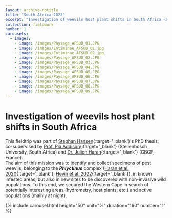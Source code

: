 ```yaml
---
layout: archive-notitle
title: "South Africa 2023"
excerpt: "Investigation of weevils host plant shifts in South Africa <br/>"
collection: fieldwork
number: 1
carousels:
  - images:
    - image: /images/Paysage_AFSUD_01.JPG
    - image: /images/Entiminae_AFSUD_01.jpg
    - image: /images/Entiminae_AFSUD_02.jpg
    - image: /images/Paysage_AFSUD_02.JPG
    - image: /images/Paysage_AFSUD_03.JPG
    - image: /images/Paysage_AFSUD_04.JPG
    - image: /images/Paysage_AFSUD_05.JPG
    - image: /images/Paysage_AFSUD_06.JPG
    - image: /images/Paysage_AFSUD_07.JPG
    - image: /images/Paysage_AFSUD_08.JPG
    - image: /images/Paysage_AFSUD_09.JPG
---
```

# Investigation of weevils host plant shifts in South Africa

This fieldtrip was part of [Stephan Hansen](https://www.researchgate.net/profile/Steffan-Hansen-2){:target='_blank'}'s PhD thesis; co-supervised by [Prof. Pia Addison](http://academic.sun.ac.za/entomology/StaffPages/AddisonPia.htm){:target='_blank'} (Stellenbosch University, South Africa) and [Dr. Julien Haran](https://julienharan.wixsite.com/jharan){:target='_blank'} (CBGP, France). <br/>
The aim of this mission was to identify and collect specimens of pest weevils, belonging to the **_Phlyctinus_** complex ([Haran et al. 2020](https://doi.org/10.5852/ejt.2020.669){:target='_blank'}; [Hevin et al. 2022](https://doi.org/10.1111/zsc.12563){:target='_blank'}), in known infested areas, but also in new sites to be discovered with non-invasive wild populations.
To this end, we scoured the Western Cape in search of potentially interesting areas (hydrometry, host plants, etc.) and active populations (mainly at night).

{% include carousel.html height="50" unit="%" duration="160" number="1" %}
